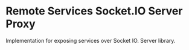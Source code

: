 Remote Services Socket.IO Server Proxy
=======

Implementation for exposing services over Socket IO. Server library.
